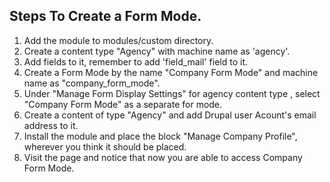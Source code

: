 ## Steps To Create a Form Mode.

1. Add the module to modules/custom directory.
2. Create a content type "Agency" with machine name as 'agency'.
3. Add fields to it, remember to add 'field_mail' field to it.
4. Create a Form Mode by the name "Company Form Mode" and machine name as "company_form_mode".
5. Under "Manage Form Display Settings" for agency content type , select "Company Form Mode" as a separate for mode.
6. Create a content of type "Agency" and add Drupal user Acount's email address to it. 
7. Install the module and place the block "Manage Company Profile", wherever you think it should be placed.
8. Visit the page and notice that now you are able to access Company Form Mode.
